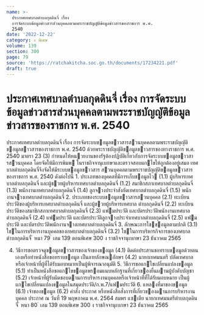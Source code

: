 ```yaml
---
name: >-
  ประกาศเทศบาลตำบลกุดดินจี่ เรื่อง
  การจัดระบบข้อมูลข่าวสารส่วนบุคคลตามพระราชบัญญัติข้อมูลข่าวสารของราชการ พ.ศ.
  2540
date: '2022-12-22'
category: ง พิเศษ
volume: 139
section: 300
page: 79
source: 'https://ratchakitcha.soc.go.th/documents/17234221.pdf'
draft: true
---
```


# ประกาศเทศบาลตำบลกุดดินจี่ เรื่อง การจัดระบบข้อมูลข่าวสารส่วนบุคคลตามพระราชบัญญัติข้อมูลข่าวสารของราชการ พ.ศ. 2540

ประกาศเทศบาลตําบลกุดดินจี่ เรื่อง การจัดระบบขอมูลขาวสารสวนบุคคลตามพระราชบัญญัติขอมูลขาวสารของราชการ พ.ศ. 2540 ด้วยพระราชบัญญัติขอมูลขาวสารของทางราชการ พ.ศ. 2540 มาตรา 23 (3) กําหนดให้หนวยงานของรัฐต้องปฏิบัติเกี่ยวกับการจัดระบบขอมูลขาวสารสวนบุคคล โดยจัดให้มีการพิมพ ในราชกิจจานุเบกษาและตรวจสอบแกไขให้ถูกต้องอยู่เสมอ เทศบาลตําบลกุดดินจี่จึงจัดให้มีระบบขอมูลขาวสาร สวนบุคคลตามพระราชบัญญัติขอมูลขาวสารของราชการ พ.ศ. 2540 ดังต่อไปนี้ 1. ประเภทของบุคคลที่มีการเก็บขอมูลไว (1.1) ผู้บริหารเทศบาลตําบลกุดดินจี่ และผู้ชวยผู้บริหารเทศบาลตําบลกุดดินจี่ (1.2) สมาชิกสภาเทศบาลตําบลกุดดินจี่ (1.3) พนักงานเทศบาลตําบลกุดดินจี่ (1.4) ลูกจางประจําสังกัดเทศบาลตําบลกุดดินจี่ (1.5) พนักงานจางเทศบาลตําบลกุดดินจี่ 2. ประเภทของระบบขอมูลขาวสารสวนบุคคล (2.1) ทะเบียนประวัติของผู้บริหารเทศบาลตําบลกุดดินจี่ และผู้ชวยผู้บริหารเทศบาล ตําบลกุดดินจี่ (2.2) ทะเบียนประวัติของสมาชิกสภาเทศบาลตําบลกุดดินจี่ (2.3) แฟมประวัติ และบัตรประวัติพนักงานเทศบาลตําบลกุดดินจี่ (2.4) แฟมประวัติ และบัตรประวัติลูกจางประจําเทศบาลตําบลกุดดินจี่ (2.5) แฟมประวัติ และบัตรประวัติพนักงานจางเทศบาลตําบลกุดดินจี่ 3. ลักษณะการใชขอมูลตามปกติ (3.1) ใชในการบริหารงานบุคคลของเทศบาลตําบลกุดดินจี่ (3.2) ใชในการบริหารกิจการของเทศบาลตําบลกุดดินจี่ ้ หนา 79 ่ เลม 139 ตอนพิเศษ 300 ง ราชกิจจานุเบกษา 23 ธันวาคม 2565

4. วิธีการขอตรวจดูขอมูลขาวสารของเจ้าของขอมูล (4.1) ติดต่อประสานขอทราบขอมูลด้วยตนเองหรือทําหนังสือขอทราบขอมูล เป็นลายลักษณอักษร (4.2) นายกเทศมนตรี ปลัดเทศบาล หรือเจ้าหน้าที่ผู้ที่ได้รับมอบหมายเป็นผู้พิจารณาอนุมัติ 5. วิธีการขอแกไขเปลี่ยนแปลงขอมูล (5.1) ทําเป็นหนังสือขอแกไขขอมูลพรอมแนบหลักฐานที่เกี่ยวของยื่นผานผู้บังคับบัญชา (5.2) เจ้าหน้าที่ผู้รับผิดชอบดานการบริหารงานบุคคลหรือเจ้าหน้าที่ที่ได้รับมอบหมาย เป็นผู้แกไขเปลี่ยนแปลงขอมูลในสมุดประวัติ/ก.พ.7/แฟมประวัติ 6. แหลงที่มาของขอมูล (6.1) เจ้าของขอมูล (6.2) คําสั่ง ประกาศ หรือหนังสือสั่งการที่เกี่ยวของดานการบริหารงานบุคคล ประกาศ ณ วันที่ 19 พฤษภาคม พ.ศ. 2564 สมพร แซเตีย นายกเทศมนตรีตําบลกุดดินจี่ ้ หนา 80 ่ เลม 139 ตอนพิเศษ 300 ง ราชกิจจานุเบกษา 23 ธันวาคม 2565

